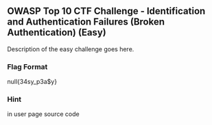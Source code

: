 ## OWASP Top 10 CTF Challenge - Identification and Authentication Failures (Broken Authentication) (Easy)
Description of the easy challenge goes here.

### Flag Format
null{34sy_p3a$y}
### Hint 
in user page source code
